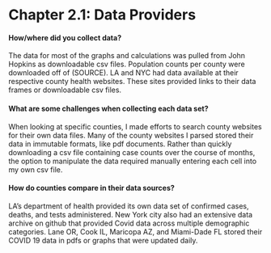 Chapter 2.1: Data Providers
===========================



#### How/where did you collect data?
The data for most of the graphs and calculations was pulled from John Hopkins as downloadable csv files. Population counts per county were downloaded off of (SOURCE). LA and NYC had data available at their respective county health websites. These sites provided links to their data frames or downloadable csv files. 
#### What are some challenges when collecting each data set?
When looking at specific counties, I made efforts to search county websites for their own data files. Many of the county websites I parsed stored their data in immutable formats, like pdf documents. Rather than quickly downloading a csv file containing case counts over the course of months, the option to manipulate the data required manually entering each cell into my own csv file. 
#### How do counties compare in their data sources?
LA’s department of health provided its own data set of confirmed cases, deaths, and tests administered. New York city also had an extensive data archive on github that provided Covid data across multiple demographic categories. Lane OR, Cook IL, Maricopa AZ, and Miami-Dade FL stored their COVID 19 data in pdfs or graphs that were updated daily. 
